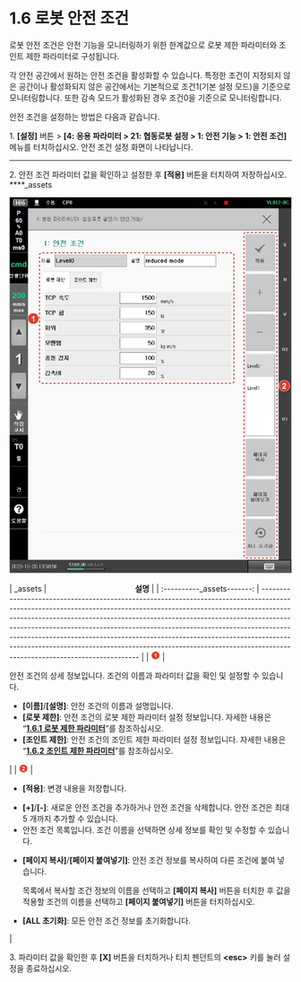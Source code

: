 # 1.6 로봇 안전 조건

로봇 안전 조건은 안전 기능을 모니터링하기 위한 한계값으로 로봇 제한 파라미터와 조인트 제한 파라미터로 구성됩니다.

각 안전 공간에서 원하는 안전 조건을 활성화할 수 있습니다. 특정한 조건이 지정되지 않은 공간이나 활성화되지 않은 공간에서는 기본적으로 조건1(기본 설정 모드)을 기준으로 모니터링합니다. 또한 감속 모드가 활성화된 경우 조건0을 기준으로 모니터링합니다.

안전 조건을 설정하는 방법은 다음과 같습니다.

1\. **\[설정]** 버튼 > **\[4: 응용 파라미터 > 21: 협동로봇 설정 > 1: 안전 기능 > 1: 안전 조건]** 메뉴를 터치하십시오. 안전 조건 설정 화면이 나타납니다.
****

2\. 안전 조건 파라미터 값을 확인하고 설정한 후 **\[적용]** 버튼을 터치하여 저장하십시오.
****_assets

![](../../.gitbook/assets/image23.jpeg)

|            _assets         | 　　　　　　　　　　　**설명**                                                                                                                                                                                                                                                                                                                                                                                                                                                                                                                |
| :----------_assets-------: | -------------------------------------------------------------------------------------------------------------------------------------------------------------------------------------------------------------------------------------------------------------------------------------------------------------------------------------------------------------------------------------------------------------------------------------------------------------------------------------------------------------------------------- |
|  ![](../../.gitbook/assets/1.png)  | <p>안전 조건의 상세 정보입니다. 조건의 이름과 파라미터 값을 확인 및 설정할 수 있습니다.</p><ul><li><strong>[이름]</strong>/<strong>[설명]</strong>: 안전 조건의 이름과 설명입니다.</li><li><strong>[로봇 제한]</strong>: 안전 조건의 로봇 제한 파라미터 설정 정보입니다. 자세한 내용은 “<a href="1-robot-limit-parameter.md"><strong>1.6.1 로봇 제한 파라미터</strong></a>”를 참조하십시오.</li><li><strong>[조인트 제한]</strong>: 안전 조건의 조인트 제한 파라미터 설정 정보입니다. 자세한 내용은 “<a href="2-joint-limit-parameter.md"><strong>1.6.2 조인트 제한 파라미터</strong></a>”를 참조하십시오.</li></ul>                                                              |
|  ![](../../.gitbook/assets/2.png)  | <ul><li><strong>[적용]</strong>: 변경 내용을 저장합니다.
</li><li><strong>[+]</strong>/<strong>[-]</strong>: 새로운 안전 조건을 추가하거나 안전 조건을 삭제합니다. 안전 조건은 최대 5 개까지 추가할 수 있습니다.
</li><li>안전 조건 목록입니다. 조건 이름을 선택하면 상세 정보를 확인 및 수정할 수 있습니다.
</li><li><p><strong>[페이지 복사]</strong>/<strong>[페이지 붙여넣기]</strong>: 안전 조건 정보를 복사하여 다른 조건에 붙여 넣습니다.
</p><p>목록에서 복사할 조건 정보의 이름을 선택하고 <strong>[페이지 복사]</strong> 버튼을 터치한 후 값을 적용할 조건의 이름을 선택하고 <strong>[페이지 붙여넣기]</strong> 버튼을 터치하십시오.
</p></li><li><strong>[ALL 초기화]</strong>: 모든 안전 조건 정보를 초기화합니다.
</li></ul> |

3\. 파라미터 값을 확인한 후 **\[X]** 버튼을 터치하거나 티치 펜던트의 **\<esc>** 키를 눌러 설정을 종료하십시오.
